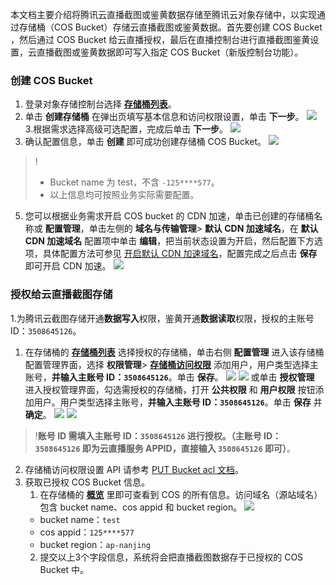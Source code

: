 本文档主要介绍将腾讯云直播截图或鉴黄数据存储至腾讯云对象存储中，以实现通过存储桶（COS Bucket）存储云直播截图或鉴黄数据。首先要创建 COS Bucket ，然后通过 COS Bucket 给云直播授权，最后在直播控制台进行直播截图鉴黄设置，云直播截图或鉴黄数据即可写入指定 COS Bucket（新版控制台功能）。

### 创建 COS Bucket
1. 登录对象存储控制台选择 [**存储桶列表**](https://console.cloud.tencent.com/cos5/bucket)。
2. 单击 **创建存储桶** 在弹出页填写基本信息和访问权限设置，单击 **下一步**。
![](https://main.qcloudimg.com/raw/37ae9f413ed0b2bd0103d89edcc109fb.png)
3.根据需求选择高级可选配置，完成后单击 **下一步**。
![](https://main.qcloudimg.com/raw/a0a19cc0261184806d9be86b46d02f5b.png)
4. 确认配置信息，单击 **创建** 即可成功创建存储桶 COS Bucket。
![](https://main.qcloudimg.com/raw/19c241d6f205d5dce15a17e8b1c5cab7.png)
>!
>- Bucket name 为 test，不含 `-125****577`。  
>- 以上信息均可按照业务实际需要配置。
5. 您可以根据业务需求开启 COS bucket 的 CDN 加速，单击已创建的存储桶名称或 **配置管理**，单击左侧的 **域名与传输管理**> **默认 CDN 加速域名**，在 **默认 CDN 加速域名** 配置项中单击 **编辑**，把当前状态设置为开启，然后配置下方选项，具体配置方法可参见 [开启默认 CDN 加速域名](https://cloud.tencent.com/document/product/436/36636)，配置完成之后点击 **保存** 即可开启 CDN 加速。
![](https://main.qcloudimg.com/raw/96538f69d6de9e987f206aa8b26bfa5d.png)

 

### 授权给云直播截图存储

1.为腾讯云截图存储开通**数据写入**权限，鉴黄开通**数据读取**权限，授权的主账号 ID：`3508645126`。

1. 在存储桶的 **[存储桶列表](https://console.cloud.tencent.com/cos5/bucket)** 选择授权的存储桶，单击右侧 **配置管理** 进入该存储桶配置管理界面，选择 **权限管理**> **[存储桶访问权限](https://console.cloud.tencent.com/cos5/bucket/setting?type=aclconfig&anchorType=accessPermission&bucketName=text-1258968577&projectId=&path=%2F®ion=ap-guangzhou)** 添加用户，用户类型选择主账号，**并输入主账号 ID：`3508645126`**。单击 **保存**。
![](https://main.qcloudimg.com/raw/9105686a61bb5b846741d7326c9b8d1b.png)
![](https://qcloudimg.tencent-cloud.cn/raw/d455559075434161c20d6776c521b3e1.png)
或单击 **授权管理** 进入授权管理界面，勾选需授权的存储桶，打开 **公共权限** 和 **用户权限** 按钮添加用户。用户类型选择主账号，**并输入主账号 ID：`3508645126`**。单击 **保存** 并 **确定**。
![](https://main.qcloudimg.com/raw/e7e90c31cccdda1f9b9ede3024346e0f.png)
![](https://qcloudimg.tencent-cloud.cn/raw/666c7c269ad8a92392b590ebea811e5b.png)
>!**账号 ID 需填入主账号 ID：`3508645126` 进行授权。（主账号 ID：`3508645126` 即为云直播服务 APPID，直接输入 `3508645126` 即可）**。
>
   2. 存储桶访问权限设置 API 请参考 [PUT Bucket acl 文档](https://cloud.tencent.com/document/product/436/7737)。
2. 获取已授权 COS Bucket 信息。
   1. 在存储桶的 **[概览](https://console.cloud.tencent.com/cos5/bucket/setting?type=bucketoverview&bucketName=text-1258968577&projectId=&path=%252F&region=ap-guangzhou)** 里即可查看到 COS 的所有信息。访问域名（源站域名）包含 bucket name、cos appid 和 bucket region。
![](https://main.qcloudimg.com/raw/81d6c9907a6ead48a83451be4a62843e.png)
    - bucket name：`test`
    - cos appid：`125****577`
    - bucket region：`ap-nanjing`
   2. 提交以上3个字段信息，系统将会把直播截图数据存于已授权的 COS Bucket 中。
